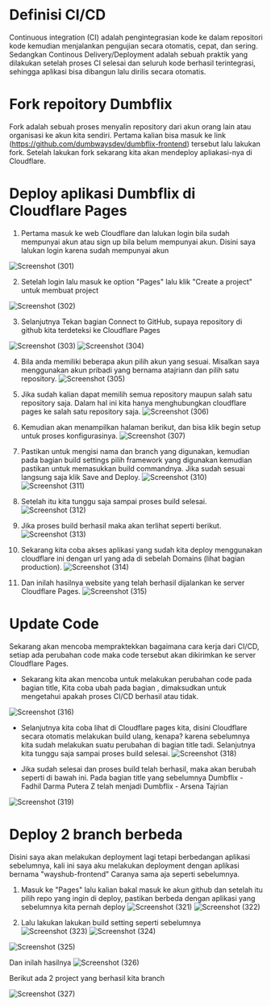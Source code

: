 # Definisi CI/CD
Continuous integration (CI) adalah pengintegrasian kode ke dalam repositori kode kemudian menjalankan pengujian secara otomatis, cepat, dan sering. Sedangkan Continous Delivery/Deployment adalah sebuah praktik yang dilakukan setelah proses CI selesai dan seluruh kode berhasil terintegrasi, sehingga aplikasi bisa dibangun lalu dirilis secara otomatis.

# Fork repoitory Dumbflix 
Fork adalah sebuah proses menyalin repository dari akun orang lain atau organisasi ke akun kita sendiri.
Pertama kalian bisa masuk ke link (https://github.com/dumbwaysdev/dumbflix-frontend) tersebut lalu lakukan fork. Setelah lakukan fork sekarang kita akan mendeploy apliakasi-nya di Cloudflare.

# Deploy aplikasi Dumbflix di Cloudflare Pages
1. Pertama masuk ke web Cloudflare dan lalukan login bila sudah mempunyai akun atau sign up bila belum mempunyai akun.
Disini saya lalukan login karena sudah mempunyai akun

![Screenshot (301)](https://user-images.githubusercontent.com/109257850/202968175-0d0b10c2-e5e2-4f6b-a546-35e028e306cf.png)

2. Setelah login lalu masuk ke option "Pages" lalu klik "Create a project" untuk membuat project

![Screenshot (302)](https://user-images.githubusercontent.com/109257850/202968313-58c5cdb3-e3d5-4951-8cf8-252b5a6848f4.png)

3. Selanjutnya Tekan bagian Connect to GitHub, supaya repository di github kita terdeteksi ke Cloudflare Pages

![Screenshot (303)](https://user-images.githubusercontent.com/109257850/202969127-8bb48429-184a-4248-9647-67b6ac9e7063.png)
![Screenshot (304)](https://user-images.githubusercontent.com/109257850/202969147-91ebc777-0189-4d1e-a081-8c6957666fe1.png)

4. Bila anda memiliki beberapa akun pilih akun yang sesuai. Misalkan saya menggunakan akun pribadi yang bernama atajriann dan pilih satu repository.
![Screenshot (305)](https://user-images.githubusercontent.com/109257850/202969411-cc0b3a9b-b285-476b-9538-47e68a26f6dd.png)

5. Jika sudah kalian dapat memilih semua repository maupun salah satu repository saja. Dalam hal ini kita hanya menghubungkan cloudflare pages ke salah satu repository saja.
![Screenshot (306)](https://user-images.githubusercontent.com/109257850/202969511-c8ffad5e-51ab-4344-8dbc-6ca9b04e3ae3.png)

6. Kemudian akan menampilkan halaman berikut, dan bisa klik begin setup untuk proses konfigurasinya.
![Screenshot (307)](https://user-images.githubusercontent.com/109257850/202969768-078d1d0f-08c7-42f6-9e70-bee15d54a807.png)

7. Pastikan untuk mengisi nama dan branch yang digunakan, kemudian pada bagian build settings pilih framework yang digunakan kemudian pastikan untuk memasukkan build commandnya. Jika sudah sesuai langsung saja klik Save and Deploy.
![Screenshot (310)](https://user-images.githubusercontent.com/109257850/202970425-d3958db5-7803-49ab-b8c4-dec002cac847.png)
![Screenshot (311)](https://user-images.githubusercontent.com/109257850/202970437-ef64eddd-e857-4399-a7a3-cb546fb8083e.png)

8. Setelah itu kita tunggu saja sampai proses build selesai.
![Screenshot (312)](https://user-images.githubusercontent.com/109257850/202970622-1ac2ddb4-ef18-439e-975f-b635e6e3c5d5.png)

9. Jika proses build berhasil maka akan terlihat seperti berikut.
![Screenshot (313)](https://user-images.githubusercontent.com/109257850/202971053-f4fd3871-7698-4c80-acc5-6a891d6e1d8e.png)

10. Sekarang kita coba akses aplikasi yang sudah kita deploy menggunakan cloudflare ini dengan url yang ada di sebelah Domains (lihat bagian production).
![Screenshot (314)](https://user-images.githubusercontent.com/109257850/202971282-c659eaf9-9526-4782-b831-96926bd13977.png)

11. Dan inilah hasilnya website yang telah berhasil dijalankan ke server Cloudflare Pages.
![Screenshot (315)](https://user-images.githubusercontent.com/109257850/202971463-8be41468-12b7-4509-8c9e-782db3a021de.png)

# Update Code 
Sekarang akan mencoba mempraktekkan bagaimana cara kerja dari CI/CD, setiap ada perubahan code maka code tersebut akan dikirimkan ke server Cloudflare Pages.

- Sekarang kita akan mencoba untuk melakukan perubahan code pada bagian title, Kita coba ubah pada bagian <title> ... </title>, dimaksudkan untuk mengetahui apakah proses CI/CD berhasil atau tidak.

![Screenshot (316)](https://user-images.githubusercontent.com/109257850/202972094-0d4c5353-27d9-4514-b0c9-eb79444eb08c.png)

- Selanjutnya kita coba lihat di Cloudflare pages kita, disini Cloudflare secara otomatis melakukan build ulang, kenapa? karena sebelumnya kita sudah melakukan suatu perubahan di bagian title tadi. Selanjutnya kita tunggu saja sampai proses build selesai.
![Screenshot (318)](https://user-images.githubusercontent.com/109257850/202972319-9f543d16-8de6-43c3-b50f-5ac7c295f359.png)

- Jika sudah selesai dan proses build telah berhasil, maka akan berubah seperti di bawah ini. Pada bagian title yang sebelumnya Dumbflix - Fadhil Darma Putera Z telah menjadi Dumbflix - Arsena Tajrian

![Screenshot (319)](https://user-images.githubusercontent.com/109257850/202973288-fd74117b-0f3a-4436-a9c0-dc039fab67a9.png)

# Deploy 2 branch berbeda
Disini saya akan melakukan deployment lagi tetapi berbedangan aplikasi sebelumnya, kali ini saya aku melakukan deployment dengan aplikasi bernama "wayshub-frontend"
Caranya sama aja seperti sebelumnya.

1. Masuk ke "Pages" lalu kalian bakal masuk ke akun github dan setelah itu pilih repo yang ingin di deploy, pastikan berbeda dengan aplikasi yang sebelumnya kita pernah deploy
![Screenshot (321)](https://user-images.githubusercontent.com/109257850/202973907-db183d6b-b809-40aa-a49e-369c2ee31bbb.png)
![Screenshot (322)](https://user-images.githubusercontent.com/109257850/202973915-53b2f19f-d20c-4291-b217-78380df13f10.png)

2. Lalu lakukan lakukan build setting seperti sebelumnya
![Screenshot (323)](https://user-images.githubusercontent.com/109257850/202974176-c33a0fa8-4199-4e35-bf7f-3950af3896c8.png)
![Screenshot (324)](https://user-images.githubusercontent.com/109257850/202974219-cdf369fe-9f74-41f4-a5e4-52cf2f017736.png)
 

![Screenshot (325)](https://user-images.githubusercontent.com/109257850/202974289-0803b53c-01d5-4047-9610-59e18432cc39.png)

Dan inilah hasilnya
![Screenshot (326)](https://user-images.githubusercontent.com/109257850/202974403-74d2a987-42c8-4684-8bf3-1806f01c39fe.png)

Berikut ada 2 project yang berhasil kita branch

![Screenshot (327)](https://user-images.githubusercontent.com/109257850/202974516-b06eadc7-77f8-49a3-8f3d-be7f3343c31e.png)














